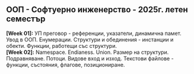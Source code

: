 ## ООП - Софтуерно инженерство - 2025г. летен семестър 

**[Week 01]:** УП преговор - референции, указатели, динамична памет. Увод в ООП. Енумерации. Структури и обединения - инстанции и обекти. Функции, работещи със структури.</br>
**[Week 02]:** Namespace. Endianess. Union. Размер на структури. Подравняване. Потоци. Видове вход и изход. Текстови файлове - функции, състояния, флагове, позициониране.